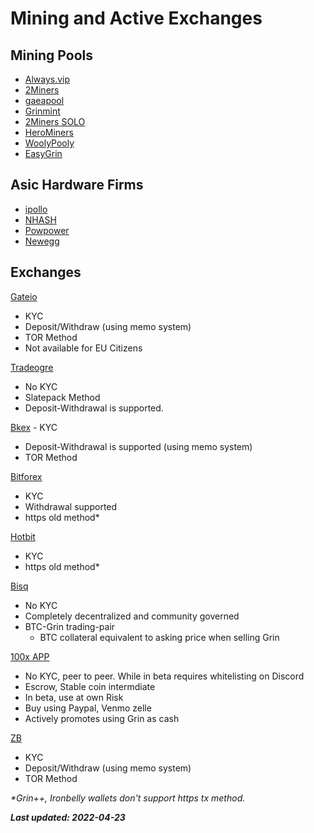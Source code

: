 # Mining and Active Exchanges

## Mining Pools

- [Always.vip](https://pool.always.vip/)
- [2Miners]( https://grin.2miners.com/  )
- [gaeapool](  https://gaeapool.com/#/    )
- [Grinmint]( https://grinmint.com/   )
- [2Miners SOLO](https://solo-grin.2miners.com/ )
- [HeroMiners](https://grin.herominers.com/ )
- [WoolyPooly](https://woolypooly.com/  )
- [EasyGrin](https://pool.easygrin.org/ )

## Asic Hardware Firms

- [ipollo ]( http://ipollo.com/ )
- [NHASH](https://www.nhash.net/ )
- [Powpower](https://www.powpower.net/product/ipollo-g1-mini/)
- [Newegg](https://www.newegg.com/p/0X6-09A3-00001)



## Exchanges

[Gateio](https://www.gateio.pro/trade/GRIN_USDT)
- KYC
- Deposit/Withdraw (using memo system)
- TOR Method
- Not available for EU Citizens


[Tradeogre](https://tradeogre.com/exchange/BTC-GRIN) 
- No KYC
- Slatepack Method
- Deposit-Withdrawal is supported.

[Bkex](https://www.bkex.com/trade/GRIN_USDT) - KYC
- Deposit-Withdrawal is supported (using memo system)
- TOR Method

[Bitforex](https://www.bitforex.com/en/spot/grin_usdt)
- KYC
- Withdrawal supported
- https old method*

[Hotbit](https://www.hotbit.io/exchange?symbol=GRIN_USDT) 
- KYC
- https old method*

[Bisq](https://bisq.network/) 
- No KYC
- Completely decentralized and community governed
- BTC-Grin trading-pair
    - BTC collateral equivalent to asking price when selling Grin
  
[100x APP](https://100x.app/)
- No KYC, peer to peer. While in beta requires whitelisting on Discord
- Escrow, Stable coin intermdiate
- In beta, use at own Risk
- Buy using Paypal, Venmo zelle
- Actively promotes using Grin as cash

[ZB](https://www.zb.com/en/trade/grin_usdt)
- KYC
- Deposit/Withdraw (using memo system)
- TOR Method

<i>*Grin++, Ironbelly wallets don't support https tx method. </i>

<i>**Last updated: 2022-04-23**</i>
